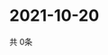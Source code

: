 # 2021-10-20
  共 0条

  <!-- BEGIN -->
  <!-- 最后更新时间Wed Oct 20 2021 05:02:55 GMT+0000 (Coordinated Universal Time) -->
  
  <!-- END -->
  
  